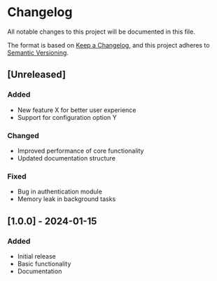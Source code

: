 # Changelog

All notable changes to this project will be documented in this file.

The format is based on [Keep a Changelog](https://keepachangelog.com/en/1.0.0/),
and this project adheres to [Semantic Versioning](https://semver.org/spec/v2.0.0.html).

## [Unreleased]

### Added
- New feature X for better user experience
- Support for configuration option Y

### Changed
- Improved performance of core functionality
- Updated documentation structure

### Fixed
- Bug in authentication module
- Memory leak in background tasks

## [1.0.0] - 2024-01-15

### Added
- Initial release
- Basic functionality
- Documentation